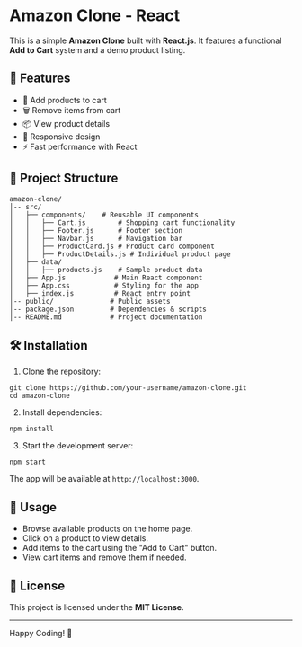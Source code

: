 # Amazon Clone - React

This is a simple **Amazon Clone** built with **React.js**. It features a functional **Add to Cart** system and a demo product listing.

## 🚀 Features
- 🛒 Add products to cart
- 🗑 Remove items from cart
- 📦 View product details
- 🌟 Responsive design
- ⚡ Fast performance with React

## 📂 Project Structure
```
amazon-clone/
│-- src/
│   ├── components/    # Reusable UI components
│   │   ├── Cart.js        # Shopping cart functionality
│   │   ├── Footer.js      # Footer section
│   │   ├── Navbar.js      # Navigation bar
│   │   ├── ProductCard.js # Product card component
│   │   ├── ProductDetails.js # Individual product page
│   ├── data/
│   │   ├── products.js    # Sample product data
│   ├── App.js            # Main React component
│   ├── App.css           # Styling for the app
│   ├── index.js          # React entry point
│-- public/              # Public assets
│-- package.json         # Dependencies & scripts
│-- README.md            # Project documentation
```

## 🛠️ Installation

1. Clone the repository:
```
git clone https://github.com/your-username/amazon-clone.git
cd amazon-clone
```
2. Install dependencies:
```
npm install
```
3. Start the development server:
```
npm start
```
The app will be available at `http://localhost:3000`.

## 🔧 Usage
- Browse available products on the home page.
- Click on a product to view details.
- Add items to the cart using the "Add to Cart" button.
- View cart items and remove them if needed.


## 📜 License
This project is licensed under the **MIT License**.



---
Happy Coding! 🚀
